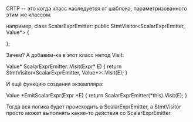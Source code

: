 CRTP -- это когда класс наследуется от шаблона, параметризованного этим же классом.

например, class ScalarExprEmitter: public StmtVisitor<ScalarExprEmitter, Value*> {


};

Зачем? А добавим-ка в этот класс метод Visit:

Value* ScalarExprEmitter::Visit(Expr* E) {
  return StmtVisitor<ScalarExprEmitter, Value*>::Visit(E);
}

И ещё функцию создания экземпляра:

Value *EmitScalarExpr(Expr *E) {
  return ScalarExprEmitter(*this).Visit(E);
}

Тогда вся логика будет происходить в ScalarExprEmitter, а StmtVisitor просто может выполнять какие-то действия со ScalarExprEmitter.
